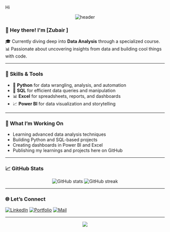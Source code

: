 Hi
<!-- Header image -->
<p align="center">
  <img src="https://capsule-render.vercel.app/api?type=waving&color=0:4B8BBE,100:306998&height=200&section=header&text=Welcome%20to%20My%20GitHub!&fontColor=ffffff&fontSize=40&fontAlignY=40" alt="header" />
</p>

### 👋 Hey there! I'm [Zubair ]

🎓 Currently diving deep into **Data Analysis** through a specialized course.  
📊 Passionate about uncovering insights from data and building cool things with code.

---

### 🧰 Skills & Tools
- 🐍 **Python** for data wrangling, analysis, and automation  
- 🧠 **SQL** for efficient data queries and manipulation  
- 📊 **Excel** for spreadsheets, reports, and dashboards  
- 📈 **Power BI** for data visualization and storytelling

---

### 🚀 What I’m Working On
- Learning advanced data analysis techniques  
- Building Python and SQL-based projects  
- Creating dashboards in Power BI and Excel  
- Publishing my learnings and projects here on GitHub

---

### 📈 GitHub Stats
<p align="center">
  <img src="https://github-readme-stats.vercel.app/api?username=yourusername&show_icons=true&theme=tokyonight" alt="GitHub stats" />
  <img src="https://github-readme-streak-stats.herokuapp.com/?user=yourusername&theme=tokyonight" alt="GitHub streak" />
</p>

---

### 🌐 Let’s Connect
[![LinkedIn](https://img.shields.io/badge/LinkedIn-blue?style=flat-square&logo=linkedin&logoColor=white)](https://www.linkedin.com/in/your-link/)
[![Portfolio](https://img.shields.io/badge/Portfolio-000?style=flat-square&logo=vercel&logoColor=white)](https://your-portfolio-link.com)
[![Mail](https://img.shields.io/badge/Email-Me-red?style=flat-square&logo=gmail&logoColor=white)](mailto:youremail@example.com)

---

<!-- Footer image -->
<p align="center">
  <img src="https://capsule-render.vercel.app/api?type=waving&color=0:306998,100:4B8BBE&height=120&section=footer"/>
</p>
